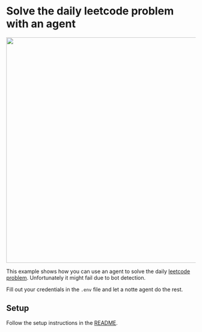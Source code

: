 # Solve the daily leetcode problem with an agent

<img src="https://github.com/user-attachments/assets/71edf2b6-967c-4847-8853-2e86b826e60c" width=600>


This example shows how you can use an agent to solve the daily [leetcode problem](https://leetcode.com/problemset/all/).
Unfortunately it might fail due to bot detection.

Fill out your credentials in the `.env` file and let a notte agent do the rest.

## Setup

Follow the setup instructions in the [README](../README.md).
